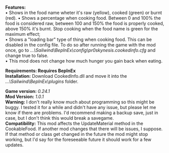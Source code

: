 **Features:**  
• Shows in the food name wheter it's raw (yellow), cooked (green) or burnt (red).
• Shows a percentage when cooking food. Between 0 and 100% the food is considered raw, between 100 and 150% the food is properly cooked, above 150% it's burnt. Stop cooking when the food name is green for the maximum effect;  
• Shows a "loading bar" type of thing when cooking food. This can be disabled in the config file. To do so after running the game with the mod once, go to *...\Sailwind\BepInEx\config\pr0skynesis.cookedinfo.cfg* and change true to false.  
• This mod does not change how much hunger you gain back when eating.  

**Requirements: Requires BepInEx**  
**Installation:** Download CookedInfo.dll and move it into the *...\Sailwind\BepInEx\plugins* folder.  
  
**Game version:** *0.24.1*  
**Mod Version:** *1.0.1*  
**Warning:** I don't really know much about programming so this might be buggy. I tested it for a while and didn't have any issue, but please let me know if there are problems. I'd recommend making a backup save, just in case, but I don't think this would break a savegame.  
**Compatibility:** This mod affects the UpdateMaterial method in the CookableFood. If another mod changes that there will be issues, I suppose. If that method or class get changed in the future the mod might stop working, but I'd say for the foreseeable future it should work for a few updates.  
